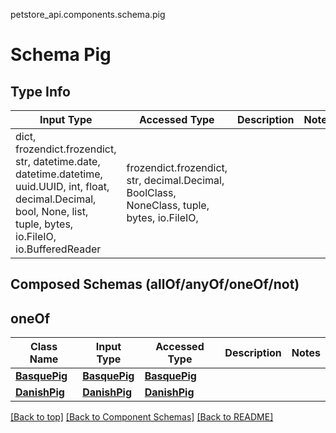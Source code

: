 petstore_api.components.schema.pig
# Schema Pig

## Type Info
Input Type | Accessed Type | Description | Notes
------------ | ------------- | ------------- | -------------
dict, frozendict.frozendict, str, datetime.date, datetime.datetime, uuid.UUID, int, float, decimal.Decimal, bool, None, list, tuple, bytes, io.FileIO, io.BufferedReader | frozendict.frozendict, str, decimal.Decimal, BoolClass, NoneClass, tuple, bytes, io.FileIO,  |  |

## Composed Schemas (allOf/anyOf/oneOf/not)
## oneOf
Class Name | Input Type | Accessed Type | Description | Notes
------------- | ------------- | ------------- | ------------- | -------------
[**BasquePig**](basque_pig.md) | [**BasquePig**](basque_pig.md) | [**BasquePig**](basque_pig.md) |  |
[**DanishPig**](danish_pig.md) | [**DanishPig**](danish_pig.md) | [**DanishPig**](danish_pig.md) |  |

[[Back to top]](#top) [[Back to Component Schemas]](../../../README.md#Component-Schemas) [[Back to README]](../../../README.md)
